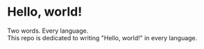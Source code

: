 # Hello, world! 
Two words. Every language.  
This repo is dedicated to writing "Hello, world!" in every language.
